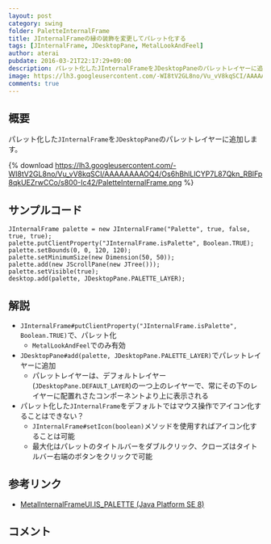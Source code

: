 ```yaml
---
layout: post
category: swing
folder: PaletteInternalFrame
title: JInternalFrameの縁の装飾を変更してパレット化する
tags: [JInternalFrame, JDesktopPane, MetalLookAndFeel]
author: aterai
pubdate: 2016-03-21T22:17:29+09:00
description: パレット化したJInternalFrameをJDesktopPaneのパレットレイヤーに追加します。
image: https://lh3.googleusercontent.com/-WI8tV2GL8no/Vu_vV8kqSCI/AAAAAAAAOQ4/Os6hBhlLlCYP7L87Qkn_RBlFp8qkUEZrwCCo/s800-Ic42/PaletteInternalFrame.png
comments: true
---
```

## 概要
パレット化した`JInternalFrame`を`JDesktopPane`のパレットレイヤーに追加します。

{% download https://lh3.googleusercontent.com/-WI8tV2GL8no/Vu_vV8kqSCI/AAAAAAAAOQ4/Os6hBhlLlCYP7L87Qkn_RBlFp8qkUEZrwCCo/s800-Ic42/PaletteInternalFrame.png %}

## サンプルコード
<pre class="prettyprint"><code>JInternalFrame palette = new JInternalFrame("Palette", true, false, true, true);
palette.putClientProperty("JInternalFrame.isPalette", Boolean.TRUE);
palette.setBounds(0, 0, 120, 120);
palette.setMinimumSize(new Dimension(50, 50));
palette.add(new JScrollPane(new JTree()));
palette.setVisible(true);
desktop.add(palette, JDesktopPane.PALETTE_LAYER);
</code></pre>

## 解説
- `JInternalFrame#putClientProperty("JInternalFrame.isPalette", Boolean.TRUE)`で、パレット化
    - `MetalLookAndFeel`でのみ有効
- `JDesktopPane#add(palette, JDesktopPane.PALETTE_LAYER)`でパレットレイヤーに追加
    - パレットレイヤーは、デフォルトレイヤー(`JDesktopPane.DEFAULT_LAYER`)の一つ上のレイヤーで、常にその下のレイヤーに配置れさたコンポーネントより上に表示される
- パレット化した`JInternalFrame`をデフォルトではマウス操作でアイコン化することはできない？
    - `JInternalFrame#setIcon(boolean)`メソッドを使用すればアイコン化することは可能
    - 最大化はパレットのタイトルバーをダブルクリック、クローズはタイトルバー右端のボタンをクリックで可能

<!-- dummy comment line for breaking list -->

## 参考リンク
- [MetalInternalFrameUI.IS_PALETTE (Java Platform SE 8)](https://docs.oracle.com/javase/jp/8/docs/api/javax/swing/plaf/metal/MetalInternalFrameUI.html#IS_PALETTE)

<!-- dummy comment line for breaking list -->

## コメント
